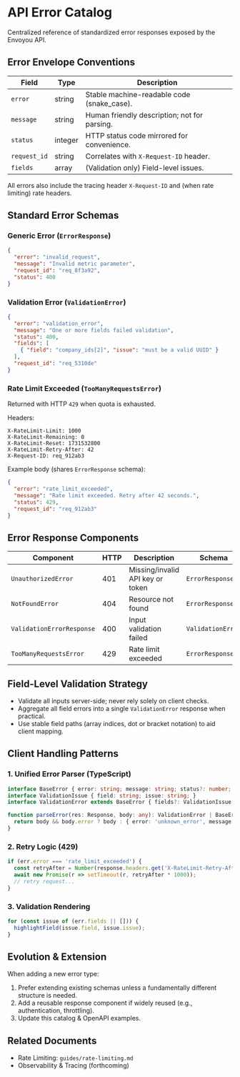 # API Error Catalog

Centralized reference of standardized error responses exposed by the Envoyou API.

## Error Envelope Conventions

| Field | Type | Description |
|-------|------|-------------|
| `error` | string | Stable machine-readable code (snake_case). |
| `message` | string | Human friendly description; not for parsing. |
| `status` | integer | HTTP status code mirrored for convenience. |
| `request_id` | string | Correlates with `X-Request-ID` header. |
| `fields` | array | (Validation only) Field-level issues. |

All errors also include the tracing header `X-Request-ID` and (when rate limiting) rate headers.

## Standard Error Schemas

### Generic Error (`ErrorResponse`)

```json
{
  "error": "invalid_request",
  "message": "Invalid metric parameter",
  "request_id": "req_8f3a92",
  "status": 400
}
```

### Validation Error (`ValidationError`)

```json
{
  "error": "validation_error",
  "message": "One or more fields failed validation",
  "status": 400,
  "fields": [
    { "field": "company_ids[2]", "issue": "must be a valid UUID" }
  ],
  "request_id": "req_5310de"
}
```

### Rate Limit Exceeded (`TooManyRequestsError`)

Returned with HTTP `429` when quota is exhausted.

Headers:

```text
X-RateLimit-Limit: 1000
X-RateLimit-Remaining: 0
X-RateLimit-Reset: 1731532800
X-RateLimit-Retry-After: 42
X-Request-ID: req_912ab3
```

Example body (shares `ErrorResponse` schema):

```json
{
  "error": "rate_limit_exceeded",
  "message": "Rate limit exceeded. Retry after 42 seconds.",
  "status": 429,
  "request_id": "req_912ab3"
}
```

## Error Response Components

| Component | HTTP | Description | Schema |
|-----------|------|-------------|--------|
| `UnauthorizedError` | 401 | Missing/invalid API key or token | `ErrorResponse` |
| `NotFoundError` | 404 | Resource not found | `ErrorResponse` |
| `ValidationErrorResponse` | 400 | Input validation failed | `ValidationError` |
| `TooManyRequestsError` | 429 | Rate limit exceeded | `ErrorResponse` |

## Field-Level Validation Strategy

- Validate all inputs server-side; never rely solely on client checks.
- Aggregate all field errors into a single `ValidationError` response when practical.
- Use stable field paths (array indices, dot or bracket notation) to aid client mapping.

## Client Handling Patterns

### 1. Unified Error Parser (TypeScript)

```ts
interface BaseError { error: string; message: string; status?: number; request_id?: string; }
interface ValidationIssue { field: string; issue: string; }
interface ValidationError extends BaseError { fields?: ValidationIssue[]; }

function parseError(res: Response, body: any): ValidationError | BaseError {
  return body && body.error ? body : { error: 'unknown_error', message: `HTTP ${res.status}`, status: res.status };
}
```

### 2. Retry Logic (429)

```ts
if (err.error === 'rate_limit_exceeded') {
  const retryAfter = Number(response.headers.get('X-RateLimit-Retry-After')) || 5;
  await new Promise(r => setTimeout(r, retryAfter * 1000));
  // retry request...
}
```

### 3. Validation Rendering

```ts
for (const issue of (err.fields || [])) {
  highlightField(issue.field, issue.issue);
}
```

## Evolution & Extension

When adding a new error type:

1. Prefer extending existing schemas unless a fundamentally different structure is needed.
1. Add a reusable response component if widely reused (e.g., authentication, throttling).
1. Update this catalog & OpenAPI examples.

## Related Documents

- Rate Limiting: `guides/rate-limiting.md`
- Observability & Tracing (forthcoming)
